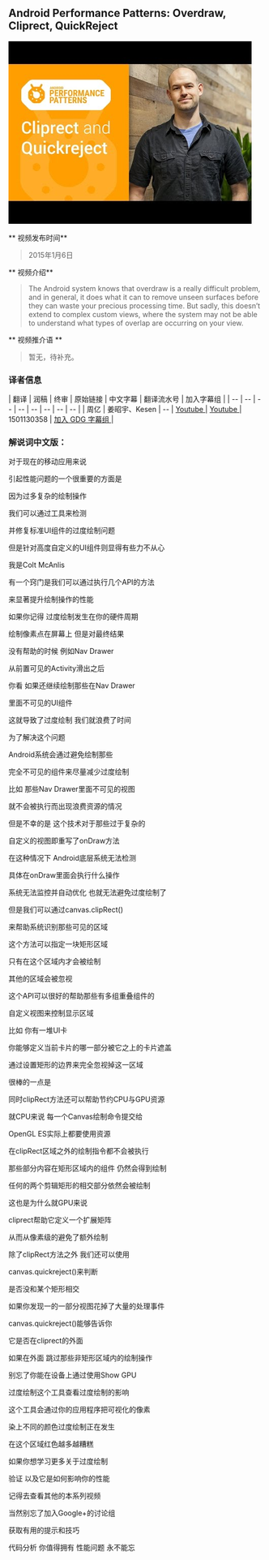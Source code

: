 ## Android Performance Patterns: Overdraw, Cliprect, QuickReject

![video_screenshot](images/vkTn3Ule4Ps.jpg)

** 视频发布时间**
 
> 2015年1月6日

** 视频介绍**

> The Android system knows that overdraw is a really difficult problem, and in general, it does what it can to remove unseen surfaces before they can waste your precious processing time. But sadly, this doesn’t extend to complex custom views, where the system may not be able to understand what types of overlap are occurring on your view.

** 视频推介语 **

>  暂无，待补充。


### 译者信息

| 翻译 | 润稿 | 终审 | 原始链接 | 中文字幕 |  翻译流水号  |  加入字幕组  |
| -- | -- | -- | -- | -- |  -- | -- | -- |
| 周亿 | 姜昭宇、Kesen | -- | [ Youtube ](  https://www.youtube.com/watch?v=vkTn3Ule4Ps )  |  [ Youtube ]( https://www.youtube.com/watch?v=vkTn3Ule4Ps ) | 1501130358 | [ 加入 GDG 字幕组 ]( http://www.gfansub.com/join_translator )  |



### 解说词中文版：

对于现在的移动应用来说

引起性能问题的一个很重要的方面是

因为过多复杂的绘制操作

我们可以通过工具来检测

并修复标准UI组件的过度绘制问题

但是针对高度自定义的UI组件则显得有些力不从心

我是Colt McAnlis

有一个窍门是我们可以通过执行几个API的方法

来显著提升绘制操作的性能

如果你记得  过度绘制发生在你的硬件周期

绘制像素点在屏幕上  但是对最终结果

没有帮助的时候  例如Nav Drawer

从前置可见的Activity滑出之后

你看  如果还继续绘制那些在Nav Drawer

里面不可见的UI组件

这就导致了过度绘制  我们就浪费了时间

为了解决这个问题

Android系统会通过避免绘制那些

完全不可见的组件来尽量减少过度绘制

比如  那些Nav Drawer里面不可见的视图

就不会被执行而出现浪费资源的情况

但是不幸的是  这个技术对于那些过于复杂的

自定义的视图即重写了onDraw方法

在这种情况下  Android底层系统无法检测

具体在onDraw里面会执行什么操作

系统无法监控并自动优化  也就无法避免过度绘制了

但是我们可以通过canvas.clipRect()

来帮助系统识别那些可见的区域

这个方法可以指定一块矩形区域

只有在这个区域内才会被绘制

其他的区域会被忽视

这个API可以很好的帮助那些有多组重叠组件的

自定义视图来控制显示区域

比如  你有一堆UI卡

你能够定义当前卡片的哪一部分被它之上的卡片遮盖

通过设置矩形的边界来完全忽视掉这一区域

很棒的一点是

同时clipRect方法还可以帮助节约CPU与GPU资源

就CPU来说  每一个Canvas绘制命令提交给

OpenGL ES实际上都要使用资源

在clipRect区域之外的绘制指令都不会被执行

那些部分内容在矩形区域内的组件  仍然会得到绘制

任何的两个剪辑矩形的相交部分依然会被绘制

这也是为什么就GPU来说

cliprect帮助它定义一个扩展矩阵

从而从像素级的避免了额外绘制

除了clipRect方法之外  我们还可以使用

canvas.quickreject()来判断

是否没和某个矩形相交

如果你发现一的一部分视图花掉了大量的处理事件

canvas.quickreject()能够告诉你

它是否在cliprect的外面

如果在外面  跳过那些非矩形区域内的绘制操作

别忘了你能在设备上通过使用Show GPU

过度绘制这个工具查看过度绘制的影响

这个工具会通过你的应用程序把可视化的像素

染上不同的颜色过度绘制正在发生

在这个区域红色越多越糟糕

如果你想学习更多关于过度绘制

验证  以及它是如何影响你的性能

记得去查看其他的本系列视频

当然别忘了加入Google+的讨论组

获取有用的提示和技巧

代码分析  你值得拥有  性能问题  永不能忘